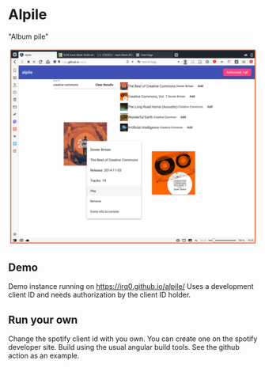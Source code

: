 # Alpile

"Album pile"

![Screenshot](/screenshot.png?raw=true)

## Demo

Demo instance running on https://irq0.github.io/alpile/
Uses a development client ID and needs authorization by the client ID holder.

## Run your own

Change the spotify client id with you own.
You can create one on the spotify developer site.
Build using the usual angular build tools.
See the github action as an example.
